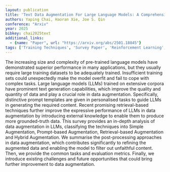 ```yaml
---
layout: publication
title: 'Text Data Augmentation For Large Language Models: A Comprehensive Survey Of Methods, Challenges, And Opportunities'
authors: Yaping Chai, Haoran Xie, Joe S. Qin
conference: "Arxiv"
year: 2025
bibkey: chai2025text
additional_links:
  - {name: "Paper", url: "https://arxiv.org/abs/2501.18845"}
tags: ['Training Techniques', 'Survey Paper', 'Reinforcement Learning', 'Language Modeling', 'Prompting', 'Applications']
---
```

The increasing size and complexity of pre-trained language models have
demonstrated superior performance in many applications, but they usually
require large training datasets to be adequately trained. Insufficient training
sets could unexpectedly make the model overfit and fail to cope with complex
tasks. Large language models (LLMs) trained on extensive corpora have prominent
text generation capabilities, which improve the quality and quantity of data
and play a crucial role in data augmentation. Specifically, distinctive prompt
templates are given in personalised tasks to guide LLMs in generating the
required content. Recent promising retrieval-based techniques further improve
the expressive performance of LLMs in data augmentation by introducing external
knowledge to enable them to produce more grounded-truth data. This survey
provides an in-depth analysis of data augmentation in LLMs, classifying the
techniques into Simple Augmentation, Prompt-based Augmentation, Retrieval-based
Augmentation and Hybrid Augmentation. We summarise the post-processing
approaches in data augmentation, which contributes significantly to refining
the augmented data and enabling the model to filter out unfaithful content.
Then, we provide the common tasks and evaluation metrics. Finally, we introduce
existing challenges and future opportunities that could bring further
improvement to data augmentation.
